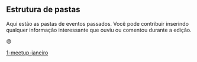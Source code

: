 ## Estrutura de pastas

Aqui estão as pastas de eventos passados. Você pode contribuir inserindo qualquer informação interessante que ouviu ou comentou durante a edição.

:smile:

[1-meetup-janeiro](1-meetup-vim-sp/1-meetup-vim-sp.md)
